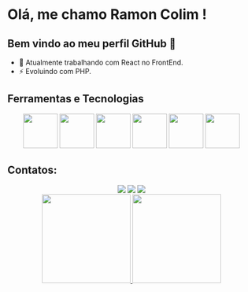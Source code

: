 # Olá, me chamo Ramon Colim ! 
## Bem vindo ao meu perfil GitHub 👋

- 🔭 Atualmente trabalhando com React no FrontEnd.
- ⚡ Evoluindo com PHP.

## Ferramentas e Tecnologias
<div className="d-flex flex-row" align="center" dir="auto">
<img src="https://cdn.jsdelivr.net/gh/devicons/devicon@latest/icons/react/react-original-wordmark.svg" height="70" width="70" />
<img src="https://cdn.jsdelivr.net/gh/devicons/devicon@latest/icons/javascript/javascript-original.svg" height="70" width="70" />
<img src="https://cdn.jsdelivr.net/gh/devicons/devicon@latest/icons/typescript/typescript-original.svg" height="70" width="70" />
<img src="https://cdn.jsdelivr.net/gh/devicons/devicon@latest/icons/css3/css3-original.svg" height="70" width="70" />
<img src="https://cdn.jsdelivr.net/gh/devicons/devicon@latest/icons/php/php-original.svg" height="70" width="70" />
<img src="https://cdn.jsdelivr.net/gh/devicons/devicon@latest/icons/vitejs/vitejs-original.svg" height="70" width="70" />
</div>

## Contatos:

<div align="center" dir="auto">
<a href="https://instagram.com/ramonmoises__" target="_blank"><img loading="lazy" src="https://img.shields.io/badge/-Instagram-%23E4405F?style=for-the-badge&logo=instagram&logoColor=white" target="_blank"></a>
<a href = "mailto:moises.colim@gmail.com"><img loading="lazy" src="https://img.shields.io/badge/Gmail-D14836?style=for-the-badge&logo=gmail&logoColor=white" target="_blank"></a>
<a href="https://www.linkedin.com/in/ramon-moises-32949545" target="_blank"><img loading="lazy" src="https://img.shields.io/badge/-LinkedIn-%230077B5?style=for-the-badge&logo=linkedin&logoColor=white" target="_blank"></a>   
</div>

<div align="center" dir="auto">
<a href="https://github.com/RamonMoisesCF">
<img loading="lazy" height="180em" src="https://github-readme-stats-v418.vercel.app/api/top-langs/?username=RamonMoisesCF&layout=compact&langs_count=7&theme=codeSTACKr&count_private=true"/>
<img loading="lazy" height="180em" src="https://github-readme-stats-v418.vercel.app/api?theme=codeSTACKr&include_all_commits=true&count_private=true&username=RamonMoisesCF&show_icons=true"/>
</div>
